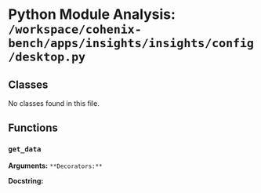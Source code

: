 # Python Module Analysis: `/workspace/cohenix-bench/apps/insights/insights/config/desktop.py`

## Classes

No classes found in this file.


## Functions

### `get_data`
**Arguments:** ``
**Decorators:** ``

**Docstring:**
```

```

